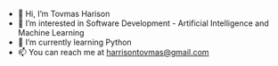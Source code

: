 - 👋 Hi, I’m Tovmas Harison
- 👀 I’m interested in Software Development - Artificial Intelligence and Machine Learning
- 🌱 I’m currently learning Python
- 📫 You can reach me at harrisontovmas@gmail.com
<!---
tovmasharrison/tovmasharrison is a ✨ special ✨ repository because its `README.md` (this file) appears on your GitHub profile.
You can click the Preview link to take a look at your changes.
--->
